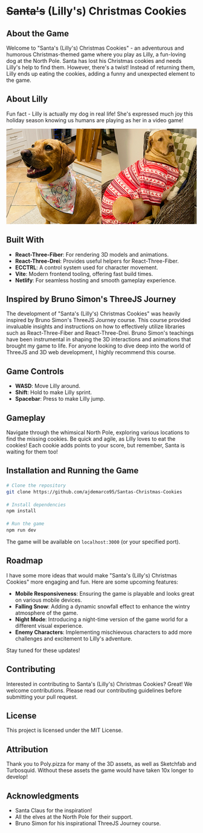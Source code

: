 
# ~~Santa's~~ (Lilly's) Christmas Cookies

## About the Game

Welcome to "Santa's (Lilly's) Christmas Cookies" - an adventurous and humorous Christmas-themed game where you play as Lilly, a fun-loving dog at the North Pole. Santa has lost his Christmas cookies and needs Lilly's help to find them. However, there's a twist! Instead of returning them, Lilly ends up eating the cookies, adding a funny and unexpected element to the game.


## About Lilly
Fun fact - Lilly is actually my dog in real life! She's expressed much joy this holiday season knowing us humans are playing as her in a video game!

<div style="display: flex;">
  <img src="lilly_1.png" alt="Picture of Lilly" style="width: 50%;"/>
  <img src="lilly_2.png" alt="Picture of Lilly" style="width: 50%;"/>
</div>



## Built With

- **React-Three-Fiber**: For rendering 3D models and animations.
- **React-Three-Drei**: Provides useful helpers for React-Three-Fiber.
- **ECCTRL**: A control system used for character movement.
- **Vite**: Modern frontend tooling, offering fast build times.
- **Netlify**: For seamless hosting and smooth gameplay experience.

## Inspired by Bruno Simon's ThreeJS Journey

The development of "Santa's (Lilly's) Christmas Cookies" was heavily inspired by Bruno Simon's ThreeJS Journey course. This course provided invaluable insights and instructions on how to effectively utilize libraries such as React-Three-Fiber and React-Three-Drei. Bruno Simon's teachings have been instrumental in shaping the 3D interactions and animations that brought my game to life. For anyone looking to dive deep into the world of ThreeJS and 3D web development, I highly recommend this course.

## Game Controls

- **WASD**: Move Lilly around.
- **Shift**: Hold to make Lilly sprint.
- **Spacebar**: Press to make Lilly jump.

## Gameplay

Navigate through the whimsical North Pole, exploring various locations to find the missing cookies. Be quick and agile, as Lilly loves to eat the cookies! Each cookie adds points to your score, but remember, Santa is waiting for them too!

## Installation and Running the Game

```bash
# Clone the repository
git clone https://github.com/ajdemarco95/Santas-Christmas-Cookies

# Install dependencies
npm install

# Run the game
npm run dev
```

The game will be available on `localhost:3000` (or your specified port).

## Roadmap

I have some more ideas that would make "Santa's (Lilly's) Christmas Cookies" more engaging and fun. Here are some upcoming features:

- **Mobile Responsiveness**: Ensuring the game is playable and looks great on various mobile devices.
- **Falling Snow**: Adding a dynamic snowfall effect to enhance the wintry atmosphere of the game.
- **Night Mode**: Introducing a night-time version of the game world for a different visual experience.
- **Enemy Characters**: Implementing mischievous characters to add more challenges and excitement to Lilly's adventure.

Stay tuned for these updates!

## Contributing

Interested in contributing to Santa's (Lilly's) Christmas Cookies? Great! We welcome contributions. Please read our contributing guidelines before submitting your pull request.

## License

This project is licensed under the MIT License.

## Attribution

Thank you to Poly.pizza for many of the 3D assets, as well as Sketchfab and Turbosquid. Without these assets the game would have taken 10x longer to develop!


## Acknowledgments

- Santa Claus for the inspiration!
- All the elves at the North Pole for their support.
- Bruno Simon for his inspirational ThreeJS Journey course.
